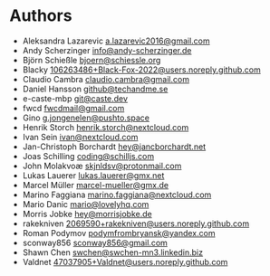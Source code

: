 <!--
  - SPDX-FileCopyrightText: 2024 Nextcloud GmbH and Nextcloud contributors
  - SPDX-License-Identifier: GPL-3.0-or-later
-->
# Authors

- Aleksandra Lazarevic <a.lazarevic2016@gmail.com>
- Andy Scherzinger <info@andy-scherzinger.de>
- Björn Schießle <bjoern@schiessle.org>
- Blacky <106263486+Black-Fox-2022@users.noreply.github.com>
- Claudio Cambra <claudio.cambra@gmail.com>
- Daniel Hansson <github@techandme.se>
- e-caste-mbp <git@caste.dev>
- fwcd <fwcdmail@gmail.com>
- Gino <g.jongenelen@pushto.space>
- Henrik Storch <henrik.storch@nextcloud.com>
- Ivan Sein <ivan@nextcloud.com>
- Jan-Christoph Borchardt <hey@jancborchardt.net>
- Joas Schilling <coding@schilljs.com>
- John Molakvoæ <skjnldsv@protonmail.com>
- Lukas Lauerer <lukas.lauerer@gmx.net>
- Marcel Müller <marcel-mueller@gmx.de>
- Marino Faggiana <marino.faggiana@nextcloud.com>
- Mario Danic <mario@lovelyhq.com>
- Morris Jobke <hey@morrisjobke.de>
- rakekniven <2069590+rakekniven@users.noreply.github.com>
- Roman Podymov <podymfrombryansk@yandex.com>
- sconway856 <sconway856@gmail.com>
- Shawn Chen <swchen@swchen-mn3.linkedin.biz>
- Valdnet <47037905+Valdnet@users.noreply.github.com>
